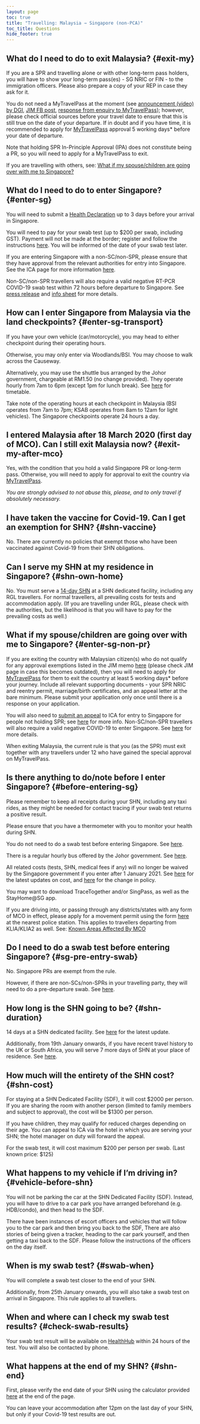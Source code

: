 ```yaml
---
layout: page
toc: true
title: "Travelling: Malaysia ⇾ Singapore (non-PCA)"
toc_title: Questions
hide_footer: true
---
```


## What do I need to do to exit Malaysia? {#exit-my}

If you are a SPR and travelling alone or with other long-term pass holders, you will have to show your long-term pass(es) - SG NRIC or FIN - to the immigration officers. Please also prepare a copy of your REP in case they ask for it. 

You do not need a MyTravelPass at the moment (see [announcement (video) by DGI](https://youtu.be/oRNEHKjrel4?t=323), [JIM FB post](https://www.facebook.com/imigresen/posts/3576029612463468), [response from enquiry to MyTravelPass](/appendix-response-jim)); however, please check official sources before your travel date to ensure that this is still true on the date of your departure. If in doubt and if you have time, it is recommended to apply for [MyTravelPass] approval 5 working days* before your date of departure.

Note that holding SPR In-Principle Approval (IPA) does not constitute being a PR, so you will need to apply for a MyTravelPass to exit.

If you are travelling with others, see: [What if my spouse/children are going over with me to Singapore?](#enter-sg-non-pr)

## What do I need to do to enter Singapore? {#enter-sg}

You will need to submit a [Health Declaration](https://eservices.ica.gov.sg/sgarrivalcard/) up to 3 days before your arrival in Singapore.

You will need to pay for your swab test (up to $200 per swab, including GST). Payment will not be made at the border; register and follow the instructions [here](https://go.gov.sg/covid19test). You will be informed of the date of your swab test later.

If you are entering Singapore with a non-SC/non-SPR, please ensure that they have approval from the relevant authorities for entry into Singapore. See the ICA page for more information [here](https://www.ica.gov.sg/covid-19/enteringsg). 

Non-SC/non-SPR travellers will also require a valid negative RT-PCR COVID-19 swab test within 72 hours before departure to Singapore. See [press release](https://www.moh.gov.sg/news-highlights/details/updated-border-measures-for-travellers-from-malaysia-and-japan) and [info sheet](https://safetravel.ica.gov.sg/files/SHN-and-swab-summary.pdf) for more details.

## How can I enter Singapore from Malaysia via the land checkpoints? {#enter-sg-transport}

If you have your own vehicle (car/motorcycle), you may head to either checkpoint during their operating hours.

Otherwise, you may only enter via Woodlands/BSI. You may choose to walk across the Causeway. 

Alternatively, you may use the shuttle bus arranged by the Johor government, chargeable at RM1.50 (no change provided). They operate hourly from 7am to 6pm (except 1pm for lunch break). See [here](https://www.facebook.com/officialpaj/posts/3930626316950618) for timetable.

Take note of the operating hours at each checkpoint in Malaysia (BSI operates from 7am to 7pm; KSAB operates from 8am to 12am for light vehicles). The Singapore checkpoints operate 24 hours a day.


## I entered Malaysia after 18 March 2020 (first day of MCO). Can I still exit Malaysia now? {#exit-my-after-mco}

Yes, with the condition that you hold a valid Singapore PR or long-term pass. Otherwise, you will need to apply for approval to exit the country via [MyTravelPass].

_You are strongly advised to not abuse this, please, and to only travel if absolutely necessary._

## I have taken the vaccine for Covid-19. Can I get an exemption for SHN? {#shn-vaccine}

No. There are currently no policies that exempt those who have been vaccinated against Covid-19 from their SHN obligations.

## Can I serve my SHN at my residence in Singapore? {#shn-own-home}

No. You must serve a [14-day SHN][MOH Presser SHN MY 14d] at a SHN dedicated facility, including any RGL travellers. For normal travellers, all prevailing costs for tests and accommodation apply. (If you are travelling under RGL, please check with the authorities, but the likelihood is that you will have to pay for the prevailing costs as well.)

## What if my spouse/children are going over with me to Singapore? {#enter-sg-non-pr}

If you are exiting the country with Malaysian citizen(s) who do not qualify for any approval exemptions listed in the JIM memo [here](https://www.facebook.com/imigresen/posts/3525366314196465) (please check JIM page in case this becomes outdated), then you will need to apply for [MyTravelPass] for them to exit the country at least 5 working days\* before your journey. Include all relevant supporting documents - your SPR NRIC and reentry permit, marriage/birth certificates, and an appeal letter at the bare minimum. Please submit your application only once until there is a response on your application.

You will also need to [submit an appeal](https://form.gov.sg/#!/5e3648e9405c180011dc5f9c) to ICA for entry to Singapore for people not holding SPR; see [here](https://safetravel.ica.gov.sg/scpr-familial-ties-lane/requirements-and-process) for more info. Non-SC/non-SPR travellers will also require a valid negative COVID-19 to enter Singapore. See [here][MOH Presser SHN MY 14d] for more details.

When exiting Malaysia, the current rule is that you (as the SPR) must exit together with any travellers under 12 who have gained the special approval on MyTravelPass.


## Is there anything to do/note before I enter Singapore? {#before-entering-sg}

Please remember to keep all receipts during your SHN, including any taxi rides, as they might be needed for contact tracing if your swab test returns a positive result.

Please ensure that you have a thermometer with you to monitor your health during SHN.

You do not need to do a swab test before entering Singapore. See [here](#sg-pre-entry-swab).

There is a regular hourly bus offered by the Johor government. See [here](#enter-sg-transport).

All related costs (tests, SHN, medical fees if any) will no longer be waived by the Singapore government if you enter after 1 January 2021. See [here](https://www.gov.sg/article/cost-of-shn-stays-swab-tests-and-medical-expenses-when-you-travel) for the latest updates on cost, and [here](https://www.moh.gov.sg/news-highlights/details/updates-to-stay-home-notice-and-charging-policy-for-travellers) for the change in policy.

You may want to download TraceTogether and/or SingPass, as well as the StayHome@SG app.

If you are driving into, or passing through any districts/states with any form of MCO in effect, please apply for a movement permit using the form [here][Movement Permit CMCO] at the nearest police station. This applies to travellers departing from KLIA/KLIA2 as well. See: [Known Areas Affected By MCO][Appendix MCO]

## Do I need to do a swab test before entering Singapore? {#sg-pre-entry-swab}

No. Singapore PRs are exempt from the rule.

However, if there are non-SCs/non-SPRs in your travelling party, they will need to do a pre-departure swab. See [here](#enter-sg-non-pr).

## How long is the SHN going to be? {#shn-duration}

14 days at a SHN dedicated facility. See [here][MOH Presser SHN MY 14d] for the latest update.

Additionally, from 19th January onwards, if you have recent travel history to the UK or South Africa, you will serve 7 more days of SHN at your place of residence. See [here](https://www.moh.gov.sg/news-highlights/details/updates-on-border-measures-and-travel-insurance).

## How much will the entirety of the SHN cost? {#shn-cost}

For staying at a SHN Dedicated Facility (SDF), it will cost $2000 per person. If you are sharing the room with another person (limited to family members and subject to approval), the cost will be $1300 per person.

If you have children, they may qualify for reduced charges depending on their age. You can appeal to ICA via the hotel in which you are serving your SHN; the hotel manager on duty will forward the appeal.

For the swab test, it will cost maximum $200 per person per swab. (Last known price: $125)

## What happens to my vehicle if I’m driving in? {#vehicle-before-shn}

You will not be parking the car at the SHN Dedicated Facility (SDF). Instead, you will have to drive to a car park you have arranged beforehand (e.g. HDB/condo), and then head to the SDF.

There have been instances of escort officers and vehicles that will follow you to the car park and then bring you back to the SDF, There are also stories of being given a tracker, heading to the car park yourself, and then getting a taxi back to the SDF. Please follow the instructions of the officers on the day itself.


## When is my swab test? {#swab-when}

You will complete a swab test closer to the end of your SHN.

Additionally, from 25th January onwards, you will also take a swab test on arrival in Singapore. This rule applies to all travellers.


## When and where can I check my swab test results? {#check-swab-results}

Your swab test result will be available on [HealthHub](https://eservices.healthhub.sg/PersonalHealth/CovidLabResults) within 24 hours of the test. You will also be contacted by phone.


## What happens at the end of my SHN? {#shn-end}

First, please verify the end date of your SHN using the calculator provided [here](https://www.ica.gov.sg/covid-19/shn) at the end of the page.

You can leave your accommodation after 12pm on the last day of your SHN, but only if your Covid-19 test results are out.


[Appendix MCO]: /appendix-mco
[MyTravelPass]: https://mtp.imi.gov.my/myTravelPass/main
[Movement Permit MCO]: /assets/borang-permit-pergerakan-pkp.jpg
[Movement Permit CMCO]: /assets/borang-permit-pergerakan-pkpb.pdf

[MOH Presser SHN MY 14d]: https://www.moh.gov.sg/news-highlights/details/updated-border-measures-for-travellers-from-malaysia-and-japan